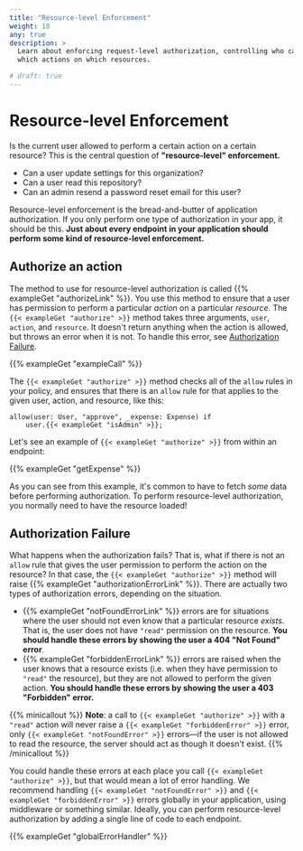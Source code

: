```yaml
---
title: "Resource-level Enforcement"
weight: 10
any: true
description: >
  Learn about enforcing request-level authorization, controlling who can perform
  which actions on which resources.

# draft: true
---
```


# Resource-level Enforcement

Is the current user allowed to perform a certain action on a certain resource?
This is the central question of **"resource-level" enforcement.**

- Can a user update settings for this organization?
- Can a user read this repository?
- Can an admin resend a password reset email for this user?

Resource-level enforcement is the bread-and-butter of application authorization.
If you only perform one type of authorization in your app, it should be
this. **Just about every endpoint in your application should perform some kind
of resource-level enforcement.**

## Authorize an action

The method to use for resource-level authorization is called {{% exampleGet "authorizeLink" %}}. You use this method to ensure that
a user has permission to perform a particular _action_ on a particular _resource._
The `{{< exampleGet "authorize" >}}` method takes three arguments, `user`, `action`, and `resource`.
It doesn't return anything when the action is allowed, but throws an error when
it is not. To handle this error, see [Authorization
Failure](#authorization-failure).

<!-- You'll see this method in a lot of our guides and examples, because it's the
simplest way to use Oso in your app. -->

{{% exampleGet "exampleCall" %}}

The `{{< exampleGet "authorize" >}}` method checks all of the `allow` rules in your policy, and
ensures that there is an `allow` rule for that applies to the given user,
action, and resource, like this:

```polar
allow(user: User, "approve", _expense: Expense) if
    user.{{< exampleGet "isAdmin" >}};
```

Let's see an example of `{{< exampleGet "authorize" >}}` from within an endpoint:

{{% exampleGet "getExpense" %}}

As you can see from this example, it's common to have to fetch _some_ data
before performing authorization. To perform resource-level authorization, you
normally need to have the resource loaded!

## Authorization Failure

What happens when the authorization fails? That is, what if there is not an
`allow` rule that gives the user permission to perform the action on the
resource? In that case, the `{{< exampleGet "authorize" >}}` method will raise
{{% exampleGet "authorizationErrorLink" %}}. There are actually two types of authorization
errors, depending on the situation.

- {{% exampleGet "notFoundErrorLink" %}} errors are
  for situations where the user should not even know that a particular resource
  _exists_. That is, the user does not have `"read"` permission on the resource.
  **You should handle these errors by showing the user a 404 "Not Found"
  error**.
- {{% exampleGet "forbiddenErrorLink" %}} errors are
  raised when the user knows that a resource exists (i.e. when they have
  permission to `"read"` the resource), but they are not allowed to perform the
  given action. **You should handle these errors by showing the user a 403
  "Forbidden" error.**

{{% minicallout %}}
**Note**: a call to `{{< exampleGet "authorize" >}}` with a `"read"` action will never raise a
`{{< exampleGet "forbiddenError" >}}` error, only `{{< exampleGet "notFoundError" >}}` errors—if the user is not allowed to read
the resource, the server should act as though it doesn't exist.
{{% /minicallout %}}

You could handle these errors at each place you call `{{< exampleGet "authorize" >}}`, but that would
mean a lot of error handling. We recommend handling `{{< exampleGet "notFoundError" >}}` and `{{< exampleGet "forbiddenError" >}}`
errors globally in your application, using middleware or something similar.
Ideally, you can perform resource-level authorization by adding a single line of
code to each endpoint.

{{% exampleGet "globalErrorHandler" %}}
